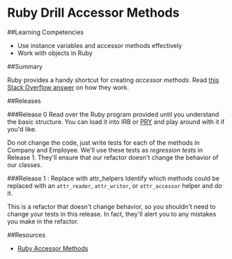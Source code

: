 # Ruby Drill Accessor Methods

##Learning Competencies

* Use instance variables and accessor methods effectively
* Work with objects in Ruby

##Summary

 Ruby provides a handy shortcut for creating *accessor methods*.  Read [this Stack Overflow answer](http://stackoverflow.com/questions/5046831/why-use-rubys-attr-accessor-attr-reader-and-attr-writer) on how they work.

##Releases

###Release 0
Read over the Ruby program provided until you understand the basic structure. You can load it into IRB or [PRY](http://pryrepl.org/) and play around with it if you'd like.

Do not change the code, just write tests for each of the methods in Company and Employee. We'll use these tests as _regression tests_ in Release 1. They'll ensure that our refactor doesn't change the behavior of our classes.

###Release 1 : Replace with attr_helpers
Identify which methods could be replaced with an `attr_reader`, `attr_writer`, or `attr_accessor` helper and do it.

This is a refactor that doesn't change behavior, so you shouldn't need to change your tests in this release. In fact, they'll alert you to any mistakes you make in the refactor.

##Resources

* [Ruby Accessor Methods](http://stackoverflow.com/questions/5046831/why-use-rubys-attr-accessor-attr-reader-and-attr-writer)
